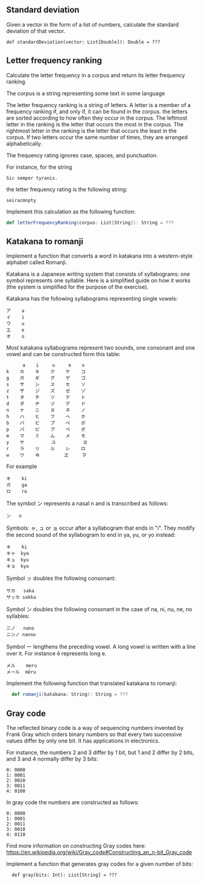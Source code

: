 ## Standard deviation

Given a vector in the form of a list of numbers, calculate the standard deviation of that vector.

```
def standardDeviation(vector: List[Double]): Double = ???
```  

## Letter frequency ranking

Calculate the letter frequency in a corpus and return its letter frequency ranking. 

The corpus is a string representing some text in some language

The letter frequency ranking is a string of letters. A letter is a member of a frequency ranking if, and only if, it can 
be found in the corpus. the letters are sorted according to how often they occur in the corpus. The leftmost letter in 
the ranking is the letter that occurs the most in the corpus. The rightmost letter in the ranking is the letter that 
occurs the least in the corpus. If two letters occur the same number of times, they are arranged alphabetically.

The frequency rating ignores case, spaces, and punctuation.

For instance, for the string 

```
Sic semper tyranis.
``` 

the letter frequency rating is the following string:

```      
seiracmnpty
```

Implement this calculation as the following function:

``` scala 
def letterFrequencyRanking(corpus: List[String]): String = ???
```

## Katakana to romanji

Implement a function that converts a word in katakana into a western-style alphabet called Romanji.

Katakana is a Japanese writing system that consists of syllabograms: one symbol represents one syllable. Here is a
simplified guide on how it works (the system is simplified for the purpose of the exercise).

Katakana has the following syllabograms representing single vowels:

```
ア    a
イ    i
ウ    u
エ    e
オ    o
```

Most katakana syllabograms represent two sounds, one consonant and one vowel and can be constructed form this table:

```
      a    i     u     e    o
k    カ    キ    ク    ケ    コ
g    ガ    ギ    グ    ゲ    ゴ
s    サ    シ    ス    セ    ソ
z    ザ    ジ    ズ    ゼ    ゾ
t    タ    チ    ツ    テ    ト
d    ダ    ヂ    ヅ    デ    ド
n    ナ    ニ    ヌ    ネ    ノ
h    ハ    ヒ    フ    ヘ    ホ
b    バ    ビ    ブ    ベ    ボ
p    パ    ピ    プ    ペ    ポ
m    マ    ミ    ム    メ    モ
y    ヤ          ユ          ヨ
r    ラ    リ    ル    レ    ロ
w    ワ    ヰ         ヱ     ヲ
```

For example

```
キ    ki
ガ    ga
ロ    ro
```

The symbol ン represents a nasal n and is transcribed as follows:

```
ン   n
```

Symbols: ャ, ュ or ョ occur after a syllabogram that ends in "i". They modify the second sound of the syllabogram to end
in ya, yu, or yo instead:

```
キ    ki
キャ  kya
キュ  kyu
キョ  kyo
```

Symbol ッ doubles the following consonant:

```
サカ   saka
サッカ sakka
```

Symbol ン doubles the following consonant in the case of na, ni, nu, ne, no syllables:

```
ニノ   nano
ニンノ nanno
```

Symbol ー lengthens the preceding vowel. A long vowel is written with a line over it. For instance ē represents long e.

```
メル    meru
メール  mēru
```

Implement the following function that translated katakana to romanji:

``` scala
  def romanji(katakana: String): String = ???
```

## Gray code

The reflected binary code is a way of sequencing numbers invented by Frank Gray which orders binary numbers so that 
every two successive values differ by only one bit. It has applications in electronics.

For instance, the numbers 2 and 3 differ by 1 bit, but 1 and 2 differ by 2 bits, and 3 and 4 normally differ by 3 bits: 

```
0: 0000
1: 0001
2: 0010
3: 0011
4: 0100   
```

In gray code the numbers are constructed as follows:

```
0: 0000
1: 0001
2: 0011
3: 0010
4: 0110
```

Find more information on constructing Gray codes here: https://en.wikipedia.org/wiki/Gray_code#Constructing_an_n-bit_Gray_code

Implement a function that generates gray codes for a given number of bits:

```
  def gray(bits: Int): List[String] = ???
```

